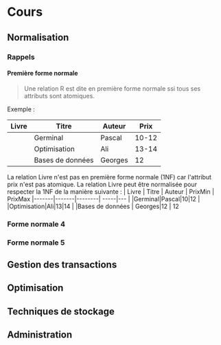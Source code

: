 # Cours

## Normalisation

### Rappels

#### Première forme normale

> Une relation R est dite en première forme normale ssi tous ses attributs sont atomiques.

Exemple :

| Livre | Titre | Auteur | Prix |
|-------|-------|--------| -----|
|       |Germinal|Pascal|10-12|
|       |Optimisation|Ali|13-14|
|       |Bases de données | Georges|12

La relation Livre n'est pas en première forme normale (1NF) car l'attribut prix n'est pas atomique.
La relation Livre peut être normalisée pour respecter la 1NF de la manière suivante :
| Livre | Titre | Auteur | PrixMin | PrixMax
|-------|-------|--------| -----|---
|       |Germinal|Pascal|10|12
|       |Optimisation|Ali|13|14
|       |Bases de données | Georges|12 | 12

### Forme normale 4

### Forme normale 5

## Gestion des transactions

## Optimisation

## Techniques de stockage

## Administration
<!--stackedit_data:
eyJoaXN0b3J5IjpbOTA3ODU4NDk2XX0=
-->